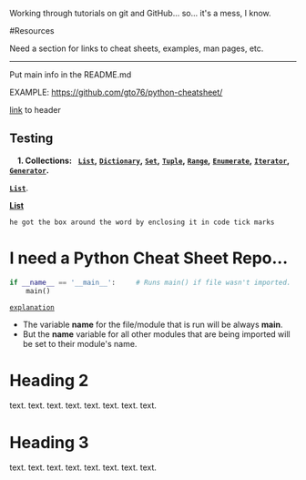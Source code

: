 Working through tutorials on git and GitHub... so... it's a mess, I know.

#Resources

Need a section for links to cheat sheets, examples, man pages, etc. 

----

Put main info in the README.md

EXAMPLE: https://github.com/gto76/python-cheatsheet/

<!---
GregKedrovsky/GregKedrovsky is a ✨ special ✨ repository because its `README.md` (this file) appears on your GitHub profile.
You can click the Preview link to take a look at your changes.
--->

[link](https://github.com/GregKedrovsky/GregKedrovsky/blob/main/README.md#heading-3) to header

Testing
----
**&nbsp;&nbsp;&nbsp;** **1. Collections:** **&nbsp;** **[`List`](#list)**__,__ **[`Dictionary`](#dictionary)**__,__ **[`Set`](#set)**__,__ **[`Tuple`](#tuple)**__,__ **[`Range`](#range)**__,__ **[`Enumerate`](#enumerate)**__,__ **[`Iterator`](#iterator)**__,__ **[`Generator`](#generator)**__.__ 

**[`List`](#list)**.

**[List](#list)**

`he got the box around the word by enclosing it in code tick marks`

# I need a Python Cheat Sheet Repo...

```python
if __name__ == '__main__':     # Runs main() if file wasn't imported.
    main()
```

[`explanation`](https://www.freecodecamp.org/news/if-name-main-python-example/)
- The variable __name__ for the file/module that is run will be always __main__.
- But the __name__ variable for all other modules that are being imported will be set to their module's name.

# Heading 2

text. text. text. text. text. text. text. text. 

# Heading 3

text. text. text. text. text. text. text. text. 
